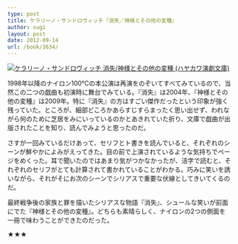 ```yaml
---
type: post
title: ケラリーノ・サンドロヴィッチ『消失／神様とその他の変種』
author: sugi
layout: post
date: 2012-09-14
url: /book/3634/
---
```

<a href="http://www.amazon.co.jp/exec/obidos/ASIN/415140032X/chezsugi-22/ref=nosim/" onclick="_gaq.push(['_trackEvent', 'outbound-article', 'http://www.amazon.co.jp/exec/obidos/ASIN/415140032X/chezsugi-22/ref=nosim/', '']);" name="amazletlink" target="_blank"><img src="http://i0.wp.com/ecx.images-amazon.com/images/I/51XQUeZGkrL._SL160_.jpg?w=660" alt="ケラリーノ・サンドロヴィッチ 消失/神様とその他の変種 (ハヤカワ演劇文庫)" class="alignleft"  data-recalc-dims="1" /></a>

1998年以降のナイロン100℃の本公演は再演をのぞいてすべてみているので、当然この二つの戯曲も初演時に舞台でみている。『消失』は2004年、『神様とその他の変種』は2009年。特に『消失』の方はすごい傑作だったという印象が強く残っていた。ところが、細部どころかあらすじすらまったく思い出せず、われながら何のために芝居をみにいっているのかとあきれていた折り、文庫で戯曲が出版されたことを知り、読んでみようと思ったのだ。

さすが一回みているだけあって、セリフとト書きを読んでいると、それぞれのシーンが鮮やかによみがえってきた。目の前で上演されているような気持ちでページをめくった。耳で聞いたのではあまり気がつかなかったが、活字で読むと、それぞれのセリフがとても計算されて書かれていることがわかる。巧みに笑いを誘いながら、それがそにお次のシーンでシリアスで重要な伏線としてきいてくるのだ。

最終戦争後の家族と罪を描いたシリアスな物語『消失』、シュールな笑いが前面にでた『神様とその他の変種』。どちらも素晴らしく、ナイロンの2つの側面を一冊で味わうことができたのだった。

★★★